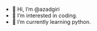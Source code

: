 - 👋 Hi, I’m @azadgiri
- 👀 I’m interested in coding.
- 🌱 I’m currently learning python.

<!---
azadgiri/azadgiri is a ✨ special ✨ repository because its `README.md` (this file) appears on your GitHub profile.
You can click the Preview link to take a look at your changes.
--->
